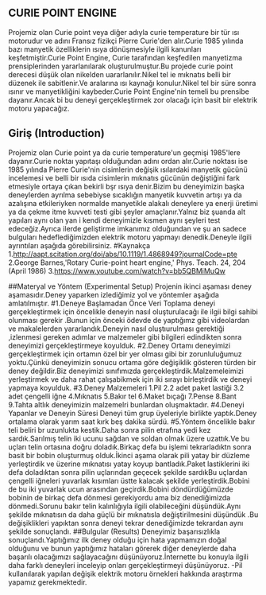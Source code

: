  
 

## CURIE POINT ENGINE 
Projemiz olan  Curie point veya diğer adıyla curie temperature bir tür ısı motorudur ve adını Fransız fizikçi Pierre Curie'den alır.Curie 1985 yılında bazı manyetik özelliklerin ısıya dönüşmesiyle ilgili kanunları  keşfetmiştir.Curie Point Engine, Curie tarafından keşfedilen manyetizma prensiplerinden yararlanılarak oluşturulmuştur.Bu projede curie point derecesi düşük olan nikelden uararlanılır.Nikel tel ie mıknatıs belli bir düzenek ile sabitlenir.Ve aralarına ısı kaynağı konulur.Nikel tel bir süre sonra ısınır ve manyetikliğini kaybeder.Curie Point Engine'nin temeli bu prensibe dayanır.Ancak bi bu deneyi gerçekleştirmek zor olacağı için basit bir elektrik motoru yapacağız.
## Giriş (Introduction)
Projemiz olan Curie point ya da curie temperature'un geçmişi 1985'lere dayanır.Curie noktaı yapıtaşı olduğundan adını ordan alır.Curie noktası ise 1985 yılında Pierre Curie'nin cisimlerin değişik ısılardaki manyetik gücünü incelemesi ve belli bir ısıda cisimlerin mıknatıs gücünün değiştiğini fark etmesiyle ortaya çıkan bekirli bşr ısıya denir.Bizim bu deneyimizin başka deneylerden ayrılma sebebiyse sıcaklığın manyetik kuvvetin artışı ya da azalışına etkileriyken normalde manyetikle alakalı deneylere ya enerji üretimi ya da çekme itme kuvveti testi gibi şeyler amaçlanır.Yalnız biz şuanda alt yapıları aynı olan yan i kendi deneyimizle kısmen aynı şeyleri test edeceğiz.Ayrıca ilerde geliştirme imkanımız olduğundan ve şu an sadece bulguları hedeflediğimizden elektrik motoru yapmayı denedik.Deneyle ilgili ayrıntıları aşağıda görebilirsiniz.
#Kaynakça
1.http://aapt.scitation.org/doi/abs/10.1119/1.4868949?journalCode=pte
2.George Barnes,'Rotary Curie-point heart engine,' Phys. Teach. 24, 204 (April 1986)
3.https://www.youtube.com/watch?v=bb5QBMiMuQw

##Materyal ve Yöntem (Experimental Setup)
Projenin ikinci aşaması deney aşamasıdır.Deney yaparken izlediğimiz yol ve yöntemler aşağıda amlatılmıştır.
#1.Deneye Başlamadan Önce Veri Toplama
deneyi gerçekleştirmek için öncelikle deneyin nasıl oluşturulacağı ile ilgii bilgi sahibi olunması gerekir .Bunun için önceki ödevde de yaptığımz gibi videolardan ve makalelerden yararlandık.Deneyin nasıl oluştıurulması gerektiği ,izlenmesi gereken adımlar ve malzemeler gibi bilgileri edindikten sonra deneyimizi gerçekleştirmeye koyulduk.
#2.Deney Ortamı 
deneyimizi gerçekleştirmek için ortamın özel bir yer olması gibi bir zorunluluğumuz yoktu.Çünkü deneyimizin sonucu ortama göre değişiklik gösteren türden bir deney değildir.Biz deneyimizi sınıfımızda gerçekleştirdik.Malzemeleimizi yerleştirmek ve daha rahat çalışabikmek için iki sırayı birleştirdik ve deneyi yapmaya koyulduk.
#3.Deney Malzemeleri
1.Pil
2.2 adet paket lastiği
3.2 adet çengelli iğne
4.Mıknatıs
5.Bakır tel
6.Maket bıçağı
7.Pense
8.Bant
9.Tahta altlık
deneyimizin malzemelri bunlardan oluşmaktadır.
#4.Deneyi Yapanlar ve Deneyin Süresi
Deneyi tüm grup üyeleriyle birlikte yaptık.Deney ortalama olarak yarım saat kırk beş dakika sürdü.
#5.Yöntem
öncelikle bakır teli beliri br uzunlukta kestik.Daha sonra pilin etrafına yedi kez sardık.Sarılmış telin iki ucunu sağdan ve soldan olmak üzere uzattık.Ve bu uçları telin ortasına doğru doladık.Birkaç defa bu işlemi tekrarladıktn sonra basit bir bobin oluşturmuş olduk.İkinci aşama olarak pili yatay bir düzleme yerleştirdik ve üzerine  mıknatısı yatay koyup bantladık.Paket lastiklerini iki defa doladıktan sonra pilin uçlarından geçecek şekilde sardıkBu uçlardan çengelli iğneleri yuvarlak kısımları üstte kalacak şekilde yerleştirdik.Bobini de bu iki yuvarlak ucun arasından geçirdik.Bobini döndürdüğümüzde bobinin de birkaç defa dönmesi gerekiyordu ama biz denediğimizda dönmedi.Sorunu bakır telin kalınlığıyla ilgili olabileceğini düşündük.Aynı şekilde mıknatısın da daha güçlü bir mıknatısla değiştirilmesini düşündük .Bu değişiklikleri yapıktan sonra deneyi tekrar denediğimizde tekrardan aynı şekilde sonuçlandı.
##Bulgular (Results)
Deneyimiz başarısızlıkla sonuçlandı.Yaptığımız ilk deney olduğu için hata yapmamızın doğal olduğunu ve bunun yaptığımız hataları görerek diğer deneylerde daha başarılı olacağımızı sağlayacağını düşünüyoruz.İnternette bu konuyla ilgili daha farklı deneyleri inceleyip onları gerçekleştirmeyi düşünüyoruz.
-Pil kullanılarak yapılan değişik elektrik motoru örnekleri hakkında araştırma yapamız gerekmektedir.
